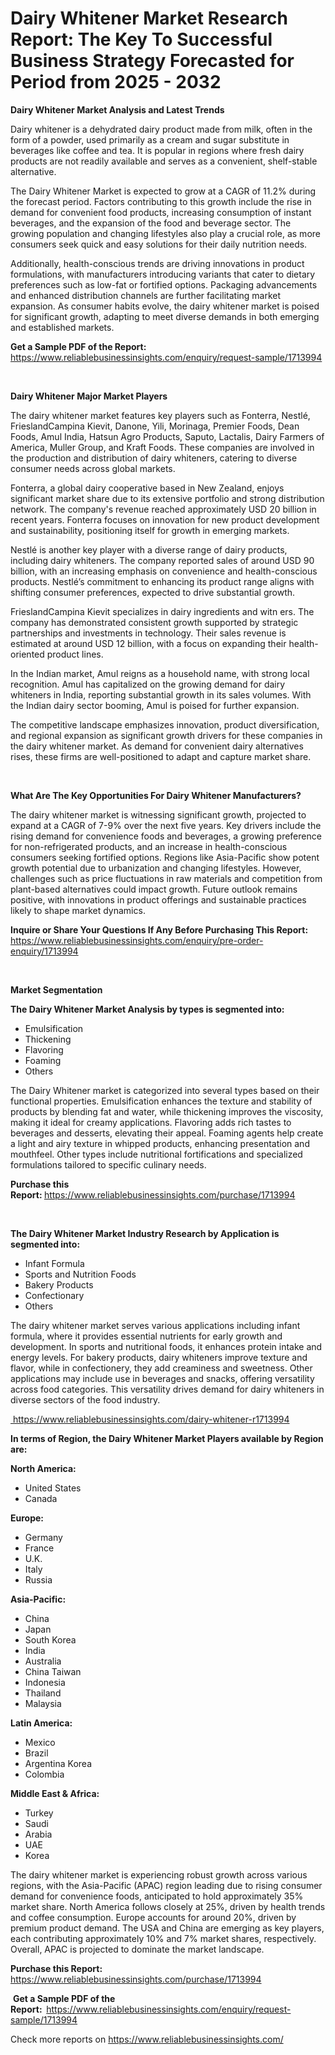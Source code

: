 <p><h1>Dairy Whitener Market Research Report: The Key To Successful Business Strategy Forecasted for Period from 2025 - 2032</h1></p><p><strong>Dairy Whitener Market Analysis and Latest Trends</strong></p>
<p><p>Dairy whitener is a dehydrated dairy product made from milk, often in the form of a powder, used primarily as a cream and sugar substitute in beverages like coffee and tea. It is popular in regions where fresh dairy products are not readily available and serves as a convenient, shelf-stable alternative.</p><p>The Dairy Whitener Market is expected to grow at a CAGR of 11.2% during the forecast period. Factors contributing to this growth include the rise in demand for convenient food products, increasing consumption of instant beverages, and the expansion of the food and beverage sector. The growing population and changing lifestyles also play a crucial role, as more consumers seek quick and easy solutions for their daily nutrition needs.</p><p>Additionally, health-conscious trends are driving innovations in product formulations, with manufacturers introducing variants that cater to dietary preferences such as low-fat or fortified options. Packaging advancements and enhanced distribution channels are further facilitating market expansion. As consumer habits evolve, the dairy whitener market is poised for significant growth, adapting to meet diverse demands in both emerging and established markets.</p></p>
<p><strong>Get a Sample PDF of the Report:&nbsp;</strong> <a href="https://www.reliablebusinessinsights.com/enquiry/request-sample/1713994?utm_campaign=2187&utm_medium=2&utm_source=Github&utm_content=ia&utm_term=30012025&utm_id=dairy-whitener">https://www.reliablebusinessinsights.com/enquiry/request-sample/1713994</a></p>
<p>&nbsp;</p>
<p><strong>Dairy Whitener Major Market Players</strong></p>
<p><p>The dairy whitener market features key players such as Fonterra, Nestlé, FrieslandCampina Kievit, Danone, Yili, Morinaga, Premier Foods, Dean Foods, Amul India, Hatsun Agro Products, Saputo, Lactalis, Dairy Farmers of America, Muller Group, and Kraft Foods. These companies are involved in the production and distribution of dairy whiteners, catering to diverse consumer needs across global markets.</p><p>Fonterra, a global dairy cooperative based in New Zealand, enjoys significant market share due to its extensive portfolio and strong distribution network. The company's revenue reached approximately USD 20 billion in recent years. Fonterra focuses on innovation for new product development and sustainability, positioning itself for growth in emerging markets.</p><p>Nestlé is another key player with a diverse range of dairy products, including dairy whiteners. The company reported sales of around USD 90 billion, with an increasing emphasis on convenience and health-conscious products. Nestlé’s commitment to enhancing its product range aligns with shifting consumer preferences, expected to drive substantial growth.</p><p>FrieslandCampina Kievit specializes in dairy ingredients and witn ers. The company has demonstrated consistent growth supported by strategic partnerships and investments in technology. Their sales revenue is estimated at around USD 12 billion, with a focus on expanding their health-oriented product lines.</p><p>In the Indian market, Amul reigns as a household name, with strong local recognition. Amul has capitalized on the growing demand for dairy whiteners in India, reporting substantial growth in its sales volumes. With the Indian dairy sector booming, Amul is poised for further expansion.</p><p>The competitive landscape emphasizes innovation, product diversification, and regional expansion as significant growth drivers for these companies in the dairy whitener market. As demand for convenient dairy alternatives rises, these firms are well-positioned to adapt and capture market share.</p></p>
<p>&nbsp;</p>
<p><strong>What Are The Key Opportunities For Dairy Whitener Manufacturers?</strong></p>
<p><p>The dairy whitener market is witnessing significant growth, projected to expand at a CAGR of 7-9% over the next five years. Key drivers include the rising demand for convenience foods and beverages, a growing preference for non-refrigerated products, and an increase in health-conscious consumers seeking fortified options. Regions like Asia-Pacific show potent growth potential due to urbanization and changing lifestyles. However, challenges such as price fluctuations in raw materials and competition from plant-based alternatives could impact growth. Future outlook remains positive, with innovations in product offerings and sustainable practices likely to shape market dynamics.</p></p>
<p><strong>Inquire or Share Your Questions If Any Before Purchasing This Report:</strong> <a href="https://www.reliablebusinessinsights.com/enquiry/pre-order-enquiry/1713994?utm_campaign=2187&utm_medium=2&utm_source=Github&utm_content=ia&utm_term=30012025&utm_id=dairy-whitener">https://www.reliablebusinessinsights.com/enquiry/pre-order-enquiry/1713994</a></p>
<p>&nbsp;</p>
<p><strong>Market Segmentation</strong></p>
<p><strong>The Dairy Whitener Market Analysis by types is segmented into:</strong></p>
<p><ul><li>Emulsification</li><li>Thickening</li><li>Flavoring</li><li>Foaming</li><li>Others</li></ul></p>
<p><p>The Dairy Whitener market is categorized into several types based on their functional properties. Emulsification enhances the texture and stability of products by blending fat and water, while thickening improves the viscosity, making it ideal for creamy applications. Flavoring adds rich tastes to beverages and desserts, elevating their appeal. Foaming agents help create a light and airy texture in whipped products, enhancing presentation and mouthfeel. Other types include nutritional fortifications and specialized formulations tailored to specific culinary needs.</p></p>
<p><strong>Purchase this Report:&nbsp;</strong><a href="https://www.reliablebusinessinsights.com/purchase/1713994?utm_campaign=2187&utm_medium=2&utm_source=Github&utm_content=ia&utm_term=30012025&utm_id=dairy-whitener">https://www.reliablebusinessinsights.com/purchase/1713994</a></p>
<p>&nbsp;</p>
<p><strong>The Dairy Whitener Market Industry Research by Application is segmented into:</strong></p>
<p><ul><li>Infant Formula</li><li>Sports and Nutrition Foods</li><li>Bakery Products</li><li>Confectionary</li><li>Others</li></ul></p>
<p><p>The dairy whitener market serves various applications including infant formula, where it provides essential nutrients for early growth and development. In sports and nutritional foods, it enhances protein intake and energy levels. For bakery products, dairy whiteners improve texture and flavor, while in confectionery, they add creaminess and sweetness. Other applications may include use in beverages and snacks, offering versatility across food categories. This versatility drives demand for dairy whiteners in diverse sectors of the food industry.</p></p>
<p><a href="https://www.reliablebusinessinsights.com/dairy-whitener-r1713994?utm_campaign=2187&utm_medium=2&utm_source=Github&utm_content=ia&utm_term=30012025&utm_id=dairy-whitener">&nbsp;https://www.reliablebusinessinsights.com/dairy-whitener-r1713994</a></p>
<p><strong>In terms of Region, the Dairy Whitener Market Players available by Region are:</strong></p>
<p>
    <p> <strong> North America: </strong>
        <ul>
            <li>United States</li>
            <li>Canada</li>
        </ul>
        </p> 
    <p> <strong> Europe: </strong>
        <ul>
            <li>Germany</li>
            <li>France</li>
            <li>U.K.</li>
            <li>Italy</li>
            <li>Russia</li>
        </ul>
        </p> 
    <p> <strong> Asia-Pacific: </strong>
        <ul>
            <li>China</li>
            <li>Japan</li>
            <li>South Korea</li>
            <li>India</li>
            <li>Australia</li>
            <li>China Taiwan</li>
            <li>Indonesia</li>
            <li>Thailand</li>
            <li>Malaysia</li>
        </ul>
        </p> 
    <p> <strong> Latin America: </strong>
        <ul>
            <li>Mexico</li>
            <li>Brazil</li>
            <li>Argentina Korea</li>
            <li>Colombia</li>
        </ul>
        </p> 
    <p> <strong> Middle East & Africa: </strong>
        <ul>
            <li>Turkey</li>
            <li>Saudi</li>
            <li>Arabia</li>
            <li>UAE</li>
            <li>Korea</li>
        </ul>
    </p>
    </p>
<p><p>The dairy whitener market is experiencing robust growth across various regions, with the Asia-Pacific (APAC) region leading due to rising consumer demand for convenience foods, anticipated to hold approximately 35% market share. North America follows closely at 25%, driven by health trends and coffee consumption. Europe accounts for around 20%, driven by premium product demand. The USA and China are emerging as key players, each contributing approximately 10% and 7% market shares, respectively. Overall, APAC is projected to dominate the market landscape.</p></p>
<p><strong>Purchase this Report: </strong><a href="https://www.reliablebusinessinsights.com/purchase/1713994?utm_campaign=2187&utm_medium=2&utm_source=Github&utm_content=ia&utm_term=30012025&utm_id=dairy-whitener">https://www.reliablebusinessinsights.com/purchase/1713994</a></p>
<p>&nbsp;<strong>Get a Sample PDF of the Report:&nbsp;&nbsp;</strong><a href="https://www.reliablebusinessinsights.com/enquiry/request-sample/1713994?utm_campaign=2187&utm_medium=2&utm_source=Github&utm_content=ia&utm_term=30012025&utm_id=dairy-whitener">https://www.reliablebusinessinsights.com/enquiry/request-sample/1713994</a></p>
<p><strong></strong></p>
<p>Check more reports on <a href="https://www.reliablebusinessinsights.com/?utm_campaign=2187&utm_medium=2&utm_source=Github&utm_content=ia&utm_term=30012025&utm_id=dairy-whitener">https://www.reliablebusinessinsights.com/</a></p>